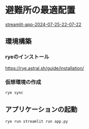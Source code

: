 # 避難所の最適配置

[streamlit-app-2024-07-25-22-07-22]()

## 環境構築

### ryeのインストール

https://rye.astral.sh/guide/installation/

### 仮想環境の作成

```bash
rye sync
```

## アプリケーションの起動

```bash
rye run streamlit run app.py
```
